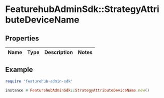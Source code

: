 # FeaturehubAdminSdk::StrategyAttributeDeviceName

## Properties

| Name | Type | Description | Notes |
| ---- | ---- | ----------- | ----- |

## Example

```ruby
require 'featurehub-admin-sdk'

instance = FeaturehubAdminSdk::StrategyAttributeDeviceName.new()
```

